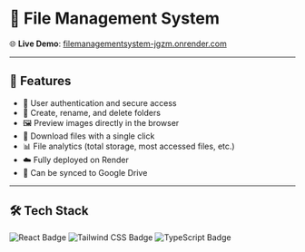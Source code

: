 # 📁 File Management System

🌐 **Live Demo**: [filemanagementsystem-jgzm.onrender.com](https://filemanagementsystem-jgzm.onrender.com)

---

## 🚀 Features

- 🔐 User authentication and secure access
- 📁 Create, rename, and delete folders
- 🖼️ Preview images directly in the browser
- 📄 Download files with a single click
- 📊 File analytics (total storage, most accessed files, etc.)
- ☁️ Fully deployed on Render
- 🔗 Can be synced to Google Drive

---

## 🛠️ Tech Stack

<p align="left">
  <img src="https://img.shields.io/badge/React-20232A?style=for-the-badge&logo=react&logoColor=61DAFB" alt="React Badge"/>
  <img src="https://img.shields.io/badge/TailwindCSS-38B2AC?style=for-the-badge&logo=tailwind-css&logoColor=white" alt="Tailwind CSS Badge"/>
  <img src="https://img.shields.io/badge/TypeScript-3178C6?style=for-the-badge&logo=typescript&logoColor=white" alt="TypeScript Badge"/>
</p>


